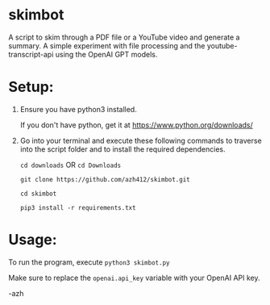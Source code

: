 # skimbot

A script to skim through a PDF file or a YouTube video and generate a summary. A simple experiment with file processing and the youtube-transcript-api using the OpenAI GPT models.

# Setup:

  1. Ensure you have python3 installed.
     
     If you don't have python, get it at https://www.python.org/downloads/
     
  2. Go into your terminal and execute these following commands to traverse into the script folder and to install the required dependencies.
  
     `cd downloads` OR `cd Downloads`
     
     `git clone https://github.com/azh412/skimbot.git`

     `cd skimbot`
     
     `pip3 install -r requirements.txt`
         
# Usage:

   To run the program, execute `python3 skimbot.py`

   Make sure to replace the `openai.api_key` variable with your OpenAI API key.

-azh
   
